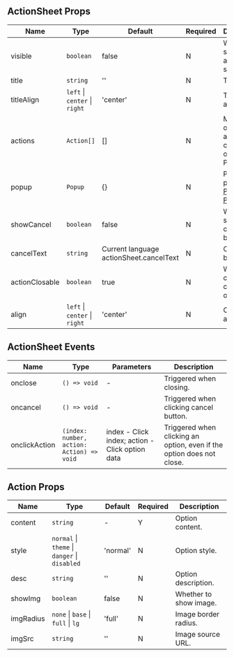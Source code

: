 ## ActionSheet Props

| Name           | Type                          | Default                                 | Required | Description                                                                             |
| -------------- | ----------------------------- | --------------------------------------- | -------- | --------------------------------------------------------------------------------------- |
| visible        | `boolean`                     | false                                   | N        | Whether to show the action sheet.                                                       |
| title          | `string`                      | ''                                      | N        | Title text.                                                                             |
| titleAlign     | `left` \| `center` \| `right` | 'center'                                | N        | Title alignment.                                                                        |
| actions        | `Action[]`                    | []                                      | N        | Menu options array composed of Action Props.                                            |
| popup          | `Popup`                       | {}                                      | N        | Popup layer parameters [Popup Props](https://stdf.design/#/components?nav=popup&tab=1). |
| showCancel     | `boolean`                     | false                                   | N        | Whether to show cancel button.                                                          |
| cancelText     | `string`                      | Current language actionSheet.cancelText | N        | Cancel button text.                                                                     |
| actionClosable | `boolean`                     | true                                    | N        | Whether to close when clicking an option.                                               |
| align          | `left` \| `center` \| `right` | 'center'                                | N        | Content alignment.                                                                      |

## ActionSheet Events

| Name          | Type                                      | Parameters                                      | Description                                                           |
| ------------- | ----------------------------------------- | ----------------------------------------------- | --------------------------------------------------------------------- |
| onclose       | `() => void`                              | -                                               | Triggered when closing.                                               |
| oncancel      | `() => void`                              | -                                               | Triggered when clicking cancel button.                                |
| onclickAction | `(index: number, action: Action) => void` | index - Click index; action - Click option data | Triggered when clicking an option, even if the option does not close. |

## Action Props

| Name      | Type                                          | Default  | Required | Description            |
| --------- | --------------------------------------------- | -------- | -------- | ---------------------- |
| content   | `string`                                      | -        | Y        | Option content.        |
| style     | `normal` \| `theme` \| `danger` \| `disabled` | 'normal' | N        | Option style.          |
| desc      | `string`                                      | ''       | N        | Option description.    |
| showImg   | `boolean`                                     | false    | N        | Whether to show image. |
| imgRadius | `none` \| `base` \| `full` \| `lg`            | 'full'   | N        | Image border radius.   |
| imgSrc    | `string`                                      | ''       | N        | Image source URL.      |
